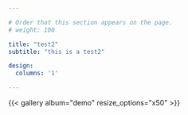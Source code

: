```yaml
---

# Order that this section appears on the page.
# weight: 100

title: "test2"
subtitle: "this is a test2"

design:
  columns: '1'

---
```


{{< gallery album="demo" resize_options="x50" >}}
